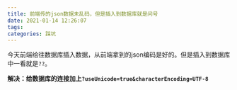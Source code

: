 ```yaml
---
title: 前端传的json数据未乱码，但是插入到数据库就是问号
date: 2021-01-14 12:26:07
tags: 
categories: 踩坑
---
```


<!--more-->

今天前端给往数据库插入数据，从前端拿到的json编码是好的。但是插入到数据库中一看就是`??`。

**解决：给数据库的连接加上`?useUnicode=true&characterEncoding=UTF-8`**